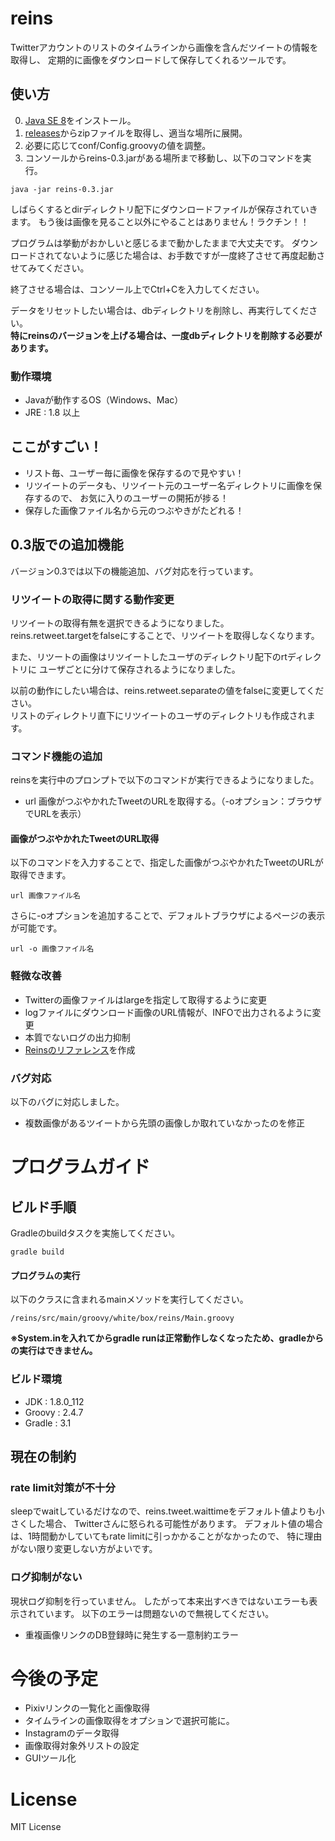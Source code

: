 # reins

Twitterアカウントのリストのタイムラインから画像を含んだツイートの情報を取得し、
定期的に画像をダウンロードして保存してくれるツールです。


## 使い方

0. [Java SE 8](http://www.oracle.com/technetwork/java/javase/downloads/index.html)をインストール。
1. [releases](https://github.com/seriwb/reins/releases/latest)からzipファイルを取得し、適当な場所に展開。
2. 必要に応じてconf/Config.groovyの値を調整。
3. コンソールからreins-0.3.jarがある場所まで移動し、以下のコマンドを実行。
```
java -jar reins-0.3.jar
```

しばらくするとdirディレクトリ配下にダウンロードファイルが保存されていきます。
もう後は画像を見ること以外にやることはありません！ラクチン！！

プログラムは挙動がおかしいと感じるまで動かしたままで大丈夫です。
ダウンロードされてないように感じた場合は、お手数ですが一度終了させて再度起動させてみてください。

終了させる場合は、コンソール上でCtrl+Cを入力してください。

データをリセットしたい場合は、dbディレクトリを削除し、再実行してください。  
**特にreinsのバージョンを上げる場合は、一度dbディレクトリを削除する必要があります。**


### 動作環境

- Javaが動作するOS（Windows、Mac）
- JRE : 1.8 以上


## ここがすごい！

- リスト毎、ユーザー毎に画像を保存するので見やすい！
- リツイートのデータも、リツイート元のユーザー名ディレクトリに画像を保存するので、
お気に入りのユーザーの開拓が捗る！
- 保存した画像ファイル名から元のつぶやきがたどれる！


## 0.3版での追加機能

バージョン0.3では以下の機能追加、バグ対応を行っています。

### リツイートの取得に関する動作変更

リツイートの取得有無を選択できるようになりました。  
reins.retweet.targetをfalseにすることで、リツイートを取得しなくなります。

また、リツートの画像はリツイートしたユーザのディレクトリ配下のrtディレクトリに
ユーザごとに分けて保存されるようになりました。

以前の動作にしたい場合は、reins.retweet.separateの値をfalseに変更してください。  
リストのディレクトリ直下にリツイートのユーザのディレクトリも作成されます。


### コマンド機能の追加

reinsを実行中のプロンプトで以下のコマンドが実行できるようになりました。  

- url		画像がつぶやかれたTweetのURLを取得する。（-oオプション：ブラウザでURLを表示）


#### 画像がつぶやかれたTweetのURL取得

以下のコマンドを入力することで、指定した画像がつぶやかれたTweetのURLが取得できます。

    url 画像ファイル名

さらに-oオプションを追加することで、デフォルトブラウザによるページの表示が可能です。

    url -o 画像ファイル名


### 軽微な改善

- Twitterの画像ファイルはlargeを指定して取得するように変更
- logファイルにダウンロード画像のURL情報が、INFOで出力されるように変更
- 本質でないログの出力抑制
- [Reinsのリファレンス](docs/reference.md)を作成


### バグ対応

以下のバグに対応しました。

- 複数画像があるツイートから先頭の画像しか取れていなかったのを修正



# プログラムガイド

## ビルド手順

Gradleのbuildタスクを実施してください。

    gradle build

#### プログラムの実行
以下のクラスに含まれるmainメソッドを実行してください。

    /reins/src/main/groovy/white/box/reins/Main.groovy

**※System.inを入れてからgradle runは正常動作しなくなったため、gradleからの実行はできません。**

### ビルド環境

- JDK : 1.8.0_112
- Groovy : 2.4.7
- Gradle : 3.1



## 現在の制約

### rate limit対策が不十分

sleepでwaitしているだけなので、reins.tweet.waittimeをデフォルト値よりも小さくした場合、
Twitterさんに怒られる可能性があります。
デフォルト値の場合は、1時間動かしていてもrate limitに引っかかることがなかったので、
特に理由がない限り変更しない方がよいです。

### ログ抑制がない

現状ログ抑制を行っていません。
したがって本来出すべきではないエラーも表示されています。
以下のエラーは問題ないので無視してください。

- 重複画像リンクのDB登録時に発生する一意制約エラー



# 今後の予定

- Pixivリンクの一覧化と画像取得
- タイムラインの画像取得をオプションで選択可能に。
- Instagramのデータ取得
- 画像取得対象外リストの設定
- GUIツール化


# License

MIT License
